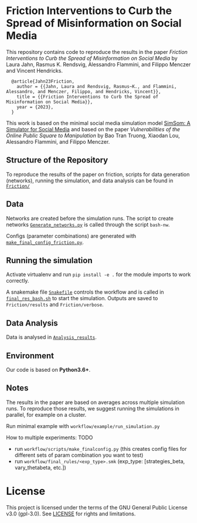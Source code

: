 # Friction Interventions to Curb the Spread of Misinformation on Social Media

This repository contains code to reproduce the results in the paper *Friction Interventions to Curb the Spread of Misinformation on Social Media* by Laura Jahn, Rasmus K. Rendsvig, Alessandro Flammini, and Filippo Menczer and Vincent Hendricks.

```
  @article{Jahn23Friction,  
    author = {{Jahn, Laura and Rendsvig, Rasmus~K., and Flammini, Alessandro, and Menczer, Filippo, and Hendricks, Vincent}},
    title = {{Friction Interventions to Curb the Spread of Misinformation on Social Media}},  
    year = {2023},   
  }
 ```

This work is based on the minimal social media simulation model [SimSom: A Simulator for Social Media](https://github.com/osome-iu/SimSoM) and based on the paper *Vulnerabilities of the Online Public Square to Manipulation* by Bao Tran Truong, Xiaodan Lou, Alessandro Flammini, and Filippo Menczer.


## Structure of the Repository

To reproduce the results of the paper on friction, scripts for data generation (networks), running the simulation, and data analysis can be found in [`Friction/`](https://github.com/LJ-9/Friction-Social-Media-Model/tree/master/Friction)


## Data 
Networks are created before the simulation runs. The script to create networks [`Generate_networks.py`](https://github.com/LJ-9/Friction-Social-Media-Model/blob/master/Friction/data/Generate_networks.py) is called through the script `bash-nw`.  

Configs (parameter combinations) are generated with [`make_final_config_friction.py`](https://github.com/LJ-9/Friction-Social-Media-Model/blob/master/Friction/make_final_config_friction.py).



## Running the simulation


Activate virtualenv and run `pip install -e .` for the module imports to work correctly.

A snakemake file [`Snakefile`](https://github.com/LJ-9/Friction-Social-Media-Model/blob/master/Friction/Snakefile) controls the workflow and is called in  [`final_res_bash.sh`](https://github.com/LJ-9/Friction-Social-Media-Model/blob/master/Friction/final_res_bash.sh) to start the simulation. Outputs are saved to `Friction/results` and `Friction/verbose`.

## Data Analysis

Data is analysed in [`Analysis_results`](https://github.com/LJ-9/Friction-Social-Media-Model/blob/master/Friction/Analysis_results.ipynb).

## Environment

Our code is based on **Python3.6+**.

## Notes

The results in the paper are based on averages across multiple simulation runs. To reproduce those results, we suggest running the simulations in parallel, for example on a cluster.


Run minimal example with `workflow/example/run_simulation.py`

How to multiple experiments: TODO
- run `workflow/scripts/make_finalconfig.py` (this creates config files for different sets of param combination you want to test)
- run `workflow/final_rules/<exp_type>.smk` (exp_type: [strategies_beta, vary_thetabeta, etc.])




# License
This project is licensed under the terms of the GNU General Public License v3.0 (gpl-3.0). See [LICENSE](https://github.com/humanplayer2/get-twitter-likers-data/blob/main/LICENSE.md) for rights and limitations.
